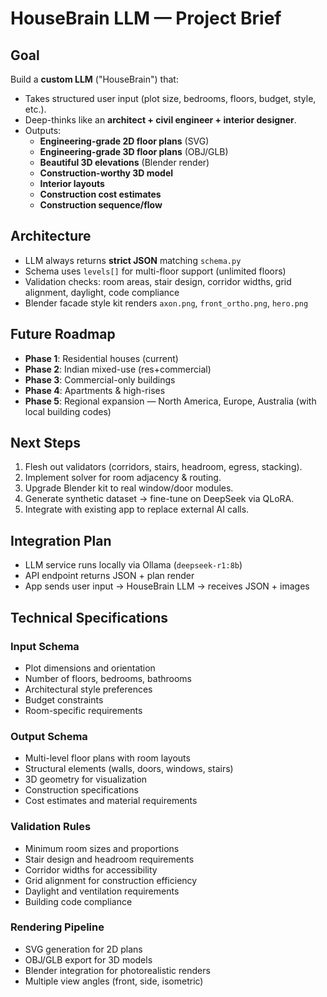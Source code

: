 # HouseBrain LLM — Project Brief

## Goal
Build a **custom LLM** ("HouseBrain") that:
- Takes structured user input (plot size, bedrooms, floors, budget, style, etc.).
- Deep-thinks like an **architect + civil engineer + interior designer**.
- Outputs:
  - **Engineering-grade 2D floor plans** (SVG)
  - **Engineering-grade 3D floor plans** (OBJ/GLB)
  - **Beautiful 3D elevations** (Blender render)
  - **Construction-worthy 3D model**
  - **Interior layouts**
  - **Construction cost estimates**
  - **Construction sequence/flow**

## Architecture
- LLM always returns **strict JSON** matching `schema.py`
- Schema uses `levels[]` for multi-floor support (unlimited floors)
- Validation checks: room areas, stair design, corridor widths, grid alignment, daylight, code compliance
- Blender facade style kit renders `axon.png`, `front_ortho.png`, `hero.png`

## Future Roadmap
- **Phase 1**: Residential houses (current)
- **Phase 2**: Indian mixed-use (res+commercial)
- **Phase 3**: Commercial-only buildings
- **Phase 4**: Apartments & high-rises
- **Phase 5**: Regional expansion — North America, Europe, Australia (with local building codes)

## Next Steps
1. Flesh out validators (corridors, stairs, headroom, egress, stacking).
2. Implement solver for room adjacency & routing.
3. Upgrade Blender kit to real window/door modules.
4. Generate synthetic dataset → fine-tune on DeepSeek via QLoRA.
5. Integrate with existing app to replace external AI calls.

## Integration Plan
- LLM service runs locally via Ollama (`deepseek-r1:8b`)
- API endpoint returns JSON + plan render
- App sends user input → HouseBrain LLM → receives JSON + images

## Technical Specifications

### Input Schema
- Plot dimensions and orientation
- Number of floors, bedrooms, bathrooms
- Architectural style preferences
- Budget constraints
- Room-specific requirements

### Output Schema
- Multi-level floor plans with room layouts
- Structural elements (walls, doors, windows, stairs)
- 3D geometry for visualization
- Construction specifications
- Cost estimates and material requirements

### Validation Rules
- Minimum room sizes and proportions
- Stair design and headroom requirements
- Corridor widths for accessibility
- Grid alignment for construction efficiency
- Daylight and ventilation requirements
- Building code compliance

### Rendering Pipeline
- SVG generation for 2D plans
- OBJ/GLB export for 3D models
- Blender integration for photorealistic renders
- Multiple view angles (front, side, isometric)
